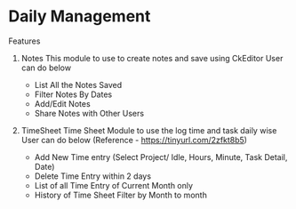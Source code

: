 # Daily Management


Features

1. Notes
   This module to use to create notes and save using CkEditor
   User can do below
   - List All the Notes Saved
   - Filter Notes By Dates
   - Add/Edit Notes
   - Share Notes with Other Users  

2. TimeSheet
   Time Sheet Module to use the log time and task daily wise
   User can do below  (Reference - https://tinyurl.com/2zfkt8b5)
   - Add New Time entry (Select Project/ Idle, Hours, Minute, Task Detail, Date)
   - Delete Time Entry within 2 days
   - List of all Time Entry of Current Month only
   - History of Time Sheet Filter by Month to month
   
